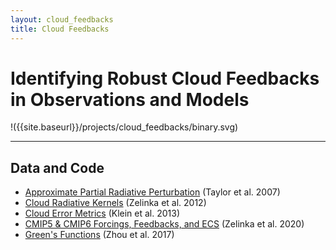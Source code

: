 ```yaml
--- 
layout: cloud_feedbacks 
title: Cloud Feedbacks 
---
```


# Identifying Robust Cloud Feedbacks in Observations and Models 

!({{site.baseurl}}/projects/cloud_feedbacks/binary.svg)

---


## Data and Code 

* [Approximate Partial Radiative Perturbation](https://github.com/mzelinka/aprp) (Taylor et al. 2007) 
* [Cloud Radiative Kernels](https://github.com/mzelinka/cloud-radiative-kernels) (Zelinka et al. 2012) 
* [Cloud Error Metrics](https://github.com/mzelinka/klein2013-cloud-error-metrics) (Klein et al. 2013) 
* [CMIP5 & CMIP6 Forcings, Feedbacks, and ECS](https://github.com/mzelinka/cmip56_forcing_feedback_ecs) (Zelinka et al. 2020) 
* [Green's Functions](https://github.com/mzelinka/greens-function) (Zhou et al. 2017) 
